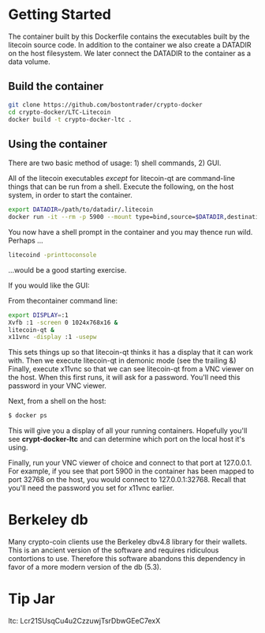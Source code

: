# Getting Started

The container built by this Dockerfile contains the executables built by the litecoin source code.  In addition to the container we also create a DATADIR on the host filesystem.  We later connect the DATADIR to the container as a data volume.

## Build the container

```sh
git clone https://github.com/bostontrader/crypto-docker
cd crypto-docker/LTC-Litecoin
docker build -t crypto-docker-ltc . 
```

## Using the container

There are two basic method of usage: 1) shell commands, 2) GUI.

All of the litecoin executables _except_ for litecoin-qt are command-line things that can be run from a shell.  Execute the following, on the host system, in order to start the container.

```sh
export DATADIR=/path/to/datadir/.litecoin
docker run -it --rm -p 5900 --mount type=bind,source=$DATADIR,destination=/root/.litecoin crypto-docker-ltc
```

You now have a shell prompt in the container and you may thence run wild.  Perhaps ...

```sh
litecoind -printtoconsole
```

...would be a good starting exercise.

If you would like the GUI:

From thecontainer command line:

```sh
export DISPLAY=:1
Xvfb :1 -screen 0 1024x768x16 &
litecoin-qt &
x11vnc -display :1 -usepw
```

This sets things up so that litecoin-qt thinks it has a display that it can work with.
Then we execute litecoin-qt in demonic mode (see the trailing &)
Finally, execute x11vnc so that we can see litecoin-qt from a VNC viewer on the host.  When this first runs, it will ask for a password.  You'll need this password in your VNC viewer.

Next, from a shell on the host: 
```sh
$ docker ps
```
This will give you a display of all your running containers.  Hopefully you'll see **crypt-docker-ltc** and can determine which port on the local host it's using.

Finally, run your VNC viewer of choice and connect to that port at 127.0.0.1.  For example, if you see that port 5900 in the container has been mapped to port 32768 on the host, you would connect to 127.0.0.1:32768.  Recall that you'll need the password you set for x11vnc earlier.

# Berkeley db

Many crypto-coin clients use the Berkeley dbv4.8 library for their wallets. This is an ancient version of the software and requires ridiculous contortions to use. Therefore this software abandons this dependency in favor of a more modern version of the db (5.3).


# Tip Jar
ltc: Lcr21SUsqCu4u2CzzuwjTsrDbwGEeC7exX

